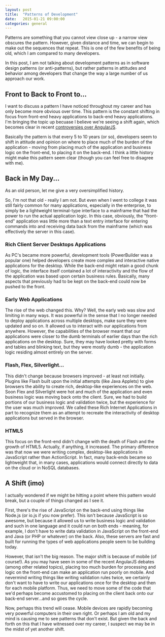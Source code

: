 ```yaml
---
layout: post
title:  "Patterns of Development"
date:   2015-01-21 09:00:00
categories: general
---
```


Patterns are something that you cannot view close up - a narrow view obscures the pattern. However, given distance and time, we can begin to make out the sequences that repeat. This is one of the few benefits of being old, which I am compared to many developers.

In this post, I am not talking about development patterns as in software design patterns (or anti-patterns), but rather patterns in attitudes and behavior among developers that change the way a large number of us approach our work.<!--more-->

## Front to Back to Front to...

I want to discuss a pattern I have noticed throughout my career and has only become more obvious over time. This pattern is the constant shifting in focus from front-end heavy applications to back-end heavy applications. I'm bringing the topic up becuase I believe we're seeing a shift again, which becomes clear in recent [controversies over AngularJS](http://www.quirksmode.org/blog/archives/2015/01/the_problem_wit.html).

Basically the pattern is that every 5 to 10 years (or so), developers seem to shift in attitude and opinion on where to place much of the burden of the application - moving from placing much of the application and business logic on the front-end, to placing it on the back-end. I think a little history might make this pattern seem clear (though you can feel free to disagree with me).

## Back in My Day...

As an old person, let me give a very oversimplified history.

So, I'm not that old - really I am not. But even when I went to college it was still fairly common for many applications, especially in the enterprise, to simply be a lightweight terminal-type interface to a mainframe that had the power to run the actual application logic. In this case, obviously, the "front-end" application was little more than a text entry interface for entering commands into and receiving data back from the mainframe (which was effectively the server in this case).

### Rich Client Server Desktops Applications

As PC's became more powerful, development tools (PowerBuilder was a popular one) helped developers create more complex and interactive native applications for the desktop. While the back-end might retain a good chunk of logic, the interface itself contained a lot of interactivity and the flow of the application was based upon certain business rules. Basically, many aspects that previously had to be kept on the back-end could now be pushed to the front.

### Early Web Applications

The rise of the web changed this. Why? Well, the early web was slow and limiting in many ways. It was powerful in the sense that I no longer needed to deploy applications across multiple desktops, make sure they were updated and so on. It allowed us to interact with our applications from anywhere. However, the capabilities of the browser meant that our applications were closer to the dumb terminals of earlier days than the rich applications on the desktop. Sure, they may have looked pretty with forms and tables and blinking text, but they were mostly dumb - the application logic residing almost entirely on the server.

### Flash, Flex, Silverlight...

This didn't change because browsers improved - at least not initially. Plugins like Flash built upon the initial attempts (like Java Applets) to give browsers the ability to create rich, desktop-like experiences on the web. Soon Flex and Silverlight were hot and much of the application and even business logic was moving back onto the client. Sure, we had to build portions of our business logic and validation twice, but the experience for the user was much improved. We called these Rich Internet Applications in part to recognize them as an attempt to recreate the interactivity of desktop applications but served in the browser.

### HTML5

This focus on the front-end didn't change with the death of Flash and the growth of HTML5. Actually, if anything, it increased. The primary difference was that now we were writing complex, desktop-like applications in JavaScript rather than ActionScript. In fact, many back-ends became so lightweight that, in many cases, applications would connect directly to data on the cloud or in NoSQL databases.

## A Shift (imo)

I actually wondered if we might be hitting a point where this pattern would break, but a couple of things changed as I see it.

First, there's the rise of JavaScript on the back-end using things like Node.js (or io.js if you now prefer). This isn't because JavaScript is so awesome, but because it allowed us to write business logic and validation and such in one language and it could run on both ends - meaning, for example, I don't have to write data validation in JavaScript on the front-end and Java (or PHP or whatever) on the back. Also, these servers are fast and built for running the types of web applications people seem to be building today.

However, that isn't the big reason. The major shift is because of mobile (of course!). As you may have seen in some of the recent AngularJS debates (among other related topics), placing too much burden for processing and logic on the front-end can make an application run poorly on mobile. And nevermind writing things like writing validation rules twice, we certainly don't want to have to write our applications once for the desktop and then for each mobile platform. Thus, we need to move some of the code that we'd perhaps become accustomed to placing on the client back onto our back-end server...and so goes the cycle.

Now, perhaps this trend will cease. Mobile devices are rapidly becoming very powerful computers in their own right. Or perhaps I am old and my mind is causing me to see patterns that don't exist. But given the back and forth on this that I have witnessed over my career, I suspect we may be in the midst of yet another shift.